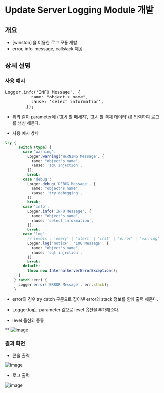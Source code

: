 # Update Server Logging Module 개발

## 개요

* [winston] 을 이용한 로그 모듈 개발
* error, info, message, callstack 제공

## 상세 설명

### 사용 예시

<pre>
Logger.info('INFO Message', {
          name: "object's name",
          cause: 'select information',
        });
</pre>

* 위와 같이 parameter에 ('표시 할 메세지', '표시 할 객체 데이터')를 입력하여 로그를 생성 해준다.


* 사용 예시 상세

```typescript
try {
      switch (type) {
        case 'warning':
          Logger.warning('WARNING Message', {
            name: "object's name",
            cause: 'sql injection',
          });
          break;
        case 'debug':
          Logger.debug('DEBUG Message', {
            name: "object's name",
            cause: 'try debugging',
          });
          break;
        case 'info':
          Logger.info('INFO Message', {
            name: "object's name",
            cause: 'select information',
          });
          break;
        case 'log':
          // levels : 'emerg' | 'alert' | 'crit' | 'error' | 'warning' | 'notice' | 'info' | 'debug'
          Logger.log('notice', 'LOG Message', {
            name: "object's name",
            cause: 'sql injection',
          });
          break;
        default:
          throw new InternalServerErrorException();
      }
    } catch (err) {
      Logger.error('ERROR Message', err.stack);
    }
```

* error의 경우 try catch 구문으로 잡아낸 error의 stack 정보를 함께 출력 해준다.

* Logger.log는 parameter 값으로 level 옵션을 추가해준다.

* level 옵션의 종류

** ![image](https://user-images.githubusercontent.com/88424067/196343768-acf3daea-7d64-4ab3-b18e-fe93212c8a37.png)

### 결과 화면
 
* 콘솔 출력

![image](https://user-images.githubusercontent.com/88424067/196343859-fa58664f-8327-4bfb-9dd4-7a48befb35f3.png)

* 로그 출력

![image](https://user-images.githubusercontent.com/88424067/196343945-0274e6c1-3957-4c6f-8de5-0ee0542027a0.png) 
